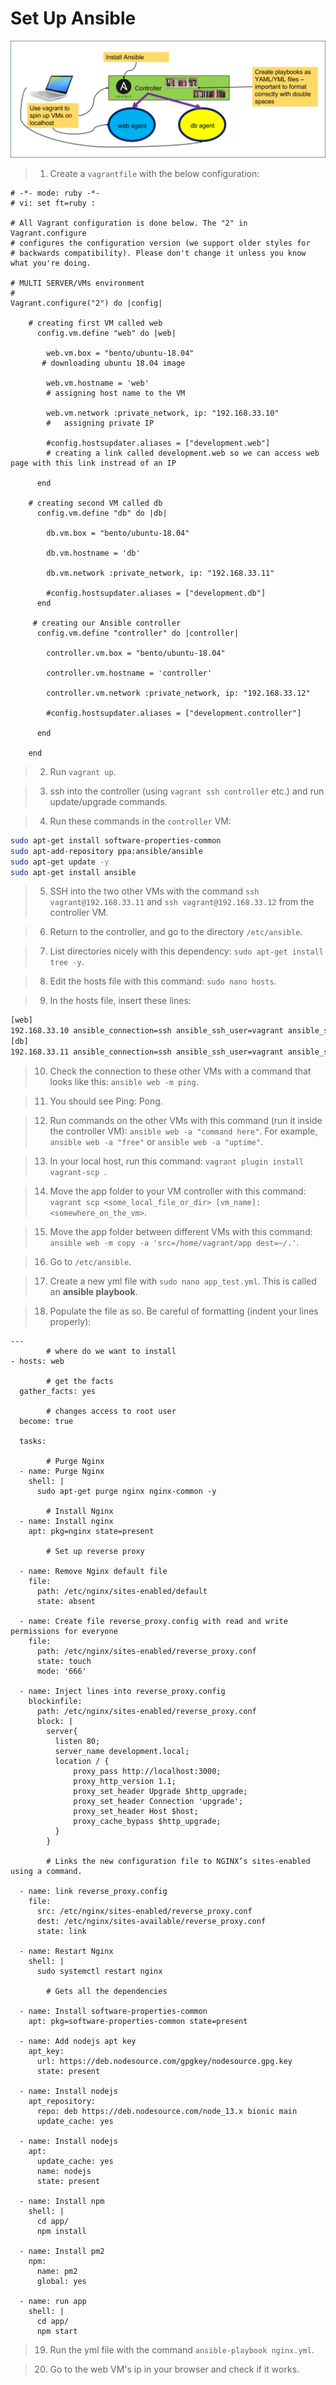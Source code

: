 # Set Up Ansible

![Ansible Set Up](../diagrams/Ansible_vagrant.png)

>1. Create a `vagrantfile` with the below configuration:

```vagrant
# -*- mode: ruby -*-
# vi: set ft=ruby :

# All Vagrant configuration is done below. The "2" in Vagrant.configure
# configures the configuration version (we support older styles for
# backwards compatibility). Please don't change it unless you know what you're doing.

# MULTI SERVER/VMs environment 
#
Vagrant.configure("2") do |config|

    # creating first VM called web  
      config.vm.define "web" do |web|
        
        web.vm.box = "bento/ubuntu-18.04"
       # downloading ubuntu 18.04 image
    
        web.vm.hostname = 'web'
        # assigning host name to the VM
        
        web.vm.network :private_network, ip: "192.168.33.10"
        #   assigning private IP
        
        #config.hostsupdater.aliases = ["development.web"]
        # creating a link called development.web so we can access web page with this link instread of an IP   
            
      end
      
    # creating second VM called db
      config.vm.define "db" do |db|
        
        db.vm.box = "bento/ubuntu-18.04"
        
        db.vm.hostname = 'db'
        
        db.vm.network :private_network, ip: "192.168.33.11"
        
        #config.hostsupdater.aliases = ["development.db"]     
      end
    
     # creating our Ansible controller
      config.vm.define "controller" do |controller|
        
        controller.vm.box = "bento/ubuntu-18.04"
        
        controller.vm.hostname = 'controller'
        
        controller.vm.network :private_network, ip: "192.168.33.12"
        
        #config.hostsupdater.aliases = ["development.controller"] 
        
      end
    
    end
```
> 2. Run `vagrant up`.

> 3. ssh into the controller (using `vagrant ssh controller` etc.) and run update/upgrade commands.

> 4. Run these commands in the `controller` VM:
```bash
sudo apt-get install software-properties-common
sudo apt-add-repository ppa:ansible/ansible
sudo apt-get update -y
sudo apt-get install ansible
```
> 5. SSH into the two other VMs with the command `ssh vagrant@192.168.33.11` and `ssh vagrant@192.168.33.12` from the controller VM.

> 6. Return to the controller, and go to the directory `/etc/ansible`.

> 7. List directories nicely with this dependency: `sudo apt-get install tree -y`.

> 8. Edit the hosts file with this command: `sudo nano hosts`.

> 9. In the hosts file, insert these lines:
```bash
[web]
192.168.33.10 ansible_connection=ssh ansible_ssh_user=vagrant ansible_ssh_pass=vagrant
[db]
192.168.33.11 ansible_connection=ssh ansible_ssh_user=vagrant ansible_ssh_pass=vagrant
```
> 10. Check the connection to these other VMs with a command that looks like this: `ansible web -m ping`.

> 11. You should see Ping: Pong.

> 12. Run commands on the other VMs with this command (run it inside the controller VM): `ansible web -a "command here"`. For example, `ansible web -a "free"` or `ansible web -a "uptime"`. 

> 13. In your local host, run this command: `vagrant plugin install vagrant-scp
`.

> 14. Move the app folder to your VM controller with this command: `vagrant scp <some_local_file_or_dir> [vm_name]:<somewhere_on_the_vm>`. 

> 15. Move the app folder between different VMs with this command: `ansible web -m copy -a 'src=/home/vagrant/app dest=~/.'`. 

> 16. Go to `/etc/ansible`.

> 17. Create a new yml file with `sudo nano app_test.yml`. This is called an __ansible playbook__.

> 18. Populate the file as so. Be careful of formatting (indent your lines properly):
```ansible
---
        # where do we want to install
- hosts: web

        # get the facts
  gather_facts: yes

        # changes access to root user
  become: true

  tasks:

        # Purge Nginx
  - name: Purge Nginx
    shell: |
      sudo apt-get purge nginx nginx-common -y

        # Install Nginx
  - name: Install nginx
    apt: pkg=nginx state=present

        # Set up reverse proxy

  - name: Remove Nginx default file
    file:
      path: /etc/nginx/sites-enabled/default
      state: absent

  - name: Create file reverse_proxy.config with read and write permissions for everyone
    file:
      path: /etc/nginx/sites-enabled/reverse_proxy.conf
      state: touch
      mode: '666'

  - name: Inject lines into reverse_proxy.config
    blockinfile:
      path: /etc/nginx/sites-enabled/reverse_proxy.conf
      block: |
        server{
          listen 80;
          server_name development.local;
          location / {
              proxy_pass http://localhost:3000;
              proxy_http_version 1.1;
              proxy_set_header Upgrade $http_upgrade;
              proxy_set_header Connection 'upgrade';
              proxy_set_header Host $host;
              proxy_cache_bypass $http_upgrade;
          }
        }

        # Links the new configuration file to NGINX’s sites-enabled using a command.

  - name: link reverse_proxy.config
    file:
      src: /etc/nginx/sites-enabled/reverse_proxy.conf
      dest: /etc/nginx/sites-available/reverse_proxy.conf
      state: link

  - name: Restart Nginx
    shell: |
      sudo systemctl restart nginx

        # Gets all the dependencies

  - name: Install software-properties-common
    apt: pkg=software-properties-common state=present

  - name: Add nodejs apt key
    apt_key:
      url: https://deb.nodesource.com/gpgkey/nodesource.gpg.key
      state: present

  - name: Install nodejs
    apt_repository:
      repo: deb https://deb.nodesource.com/node_13.x bionic main
      update_cache: yes

  - name: Install nodejs
    apt:
      update_cache: yes
      name: nodejs
      state: present

  - name: Install npm
    shell: |
      cd app/
      npm install

  - name: Install pm2
    npm:
      name: pm2
      global: yes

  - name: run app
    shell: |
      cd app/
      npm start
```

> 19. Run the yml file with the command `ansible-playbook nginx.yml`.

> 20. Go to the web VM's ip in your browser and check if it works.